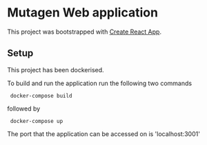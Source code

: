 # Mutagen Web application

This project was bootstrapped with [Create React App](https://github.com/facebook/create-react-app).

## Setup

This project has been dockerised.

To build and run the application run the following two commands

``` docker-compose build```

followed by

``` docker-compose up```

The port that the application can be accessed on is 'localhost:3001'

